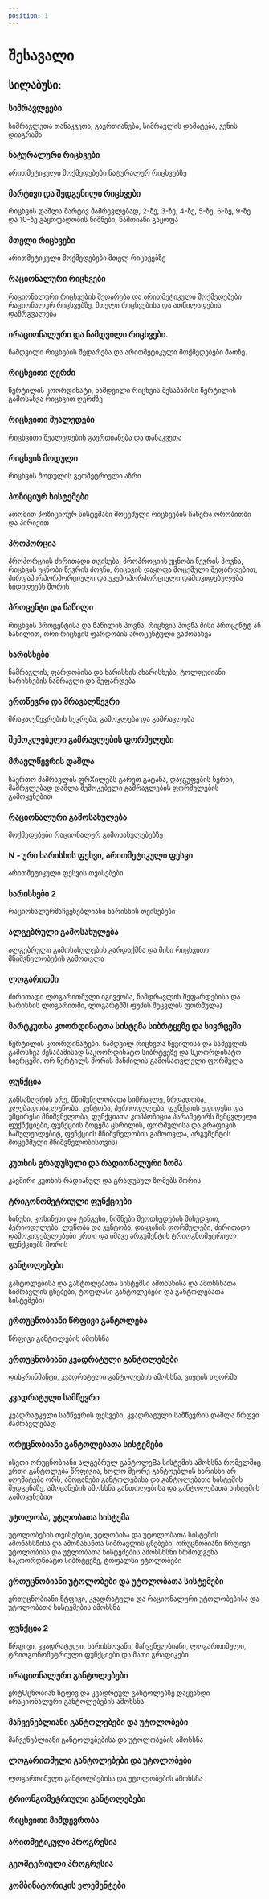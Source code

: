 ```yaml
---
position: 1
---
```


# შესავალი

## სილაბუსი:

### სიმრავლეები

სიმრავლეთა თანაკვეთა, გაერთიანება, სიმრავლის დამატება, ვენის დიაგრამა

### ნატურალური რიცხვები

არითმეტიკული მოქმედებები ნატურალურ რიცხვებზე

### მარტივი და შედგენილი რიცხვები

რიცხვის დაშლა მარტივ მამრევლებად, 2-ზე, 3-ზე, 4-ზე, 5-ზე, 6-ზე, 9-ზე და 10-ზე
გაყოფადობის ნიშნები, ნაშთიანი გაყოფა

### მთელი რიცხვები

არითმეტიკული მოქმედებები მთელ რიცხვებზე

### რაციონალური რიცხვები

რაციონალური რიცხვების შედარება და არითმეტიკული მოქმედებები რაციონალურ რიცხვებზე, მთელი რიცხვებისა და ათწილადების დამრგვალება

### ირაციონალური და ნამდვილი რიცხვები.

ნამდვილი რიცხების შედარება და არითმეტიკული მოქმედებები მათზე.

### რიცხვითი ღერძი

წერტილის კოორდინატი, ნამდვილი რიცხვის შესაბამისი წერტილის გამოსახვა რიცხვით ღერძზე

### რიცხვითი შუალედები

რიცხვითი შუალედების გაერთიანება და თანაკვეთა

### რიცხვის მოდული

რიცხვის მოდულის გეომეტრიული აზრი

### პოზიციურ სისტემები

ათომით პოზიციოურ სისტემაში მოცემული რიცხვების ჩაწერა ორობითში და პირიქით

### პროპორცია

პროპორციის ძირითადი თვისება, პროპროციის უცნობი წევრის პოვნა, რიცხვის უცნობი წევრის პოვნა, რიცხვის დაყოფა მოცემული შეფარდებით, პირდაპირპორპორციული და უკუპოპორპორციული დამოკიდებულება სიდიდეებს შორის

### პროცენტი და ნაწილი

რიცხვის პროცენტისა და ნაწილის პოვნა, რიცხვის პოვნა მისი პროცენტტ ან ნაწილით, ორი რიცხვის ფარდობის პროცენტული გამოსახვა

### ხარისხები

ნამრავლის, ფარდობისა და ხარისხის ახარისხება. ტოლფუძიანი ხარისხების ნამრავლი და შეფარდება

### ერთწევრი და მრავალწევრი

მრავალწევრების სეკრება, გამოკლება და გამრავლება

### შემოკლებული გამრავლების ფორმულები

### მრავლწევრის დაშლა

საერთო მამრავლის ფრXილებს გარეთ გატანა, დაჯგუფების ხერხი, მამრვლებად დაშლა შემოკებული გამრავლების ფორმულების გამოყენებით

### რაციონალური გამოსახულება

მოქმედებები რაციონალურ გამოსახულებებზე

### N - ური ხარისხის ფეხვი, არითმეტიკული ფესვი

არითმეტიკული ფესვის თვისებები

### ხარისხები 2

რაციონალურმაჩვენებლიანი ხარისხის თვისებები

### ალგებრული გამოსახულება

ალგებრული გამოსახულების გარდაქმნა და მისი რიცხვითი მნიშვნელობების გამოთვლა

### ლოგარითმი

ძირითადი ლოგარითმული იგივეობა, ნამდრავლის შეფარდებისა და ხარისხის ლოგარითმი, ლოგარტმშI ფუძის შეცვლის ფორმულა)

### მარტკუთხა კოორდინატთა სისტემა სიბრტყეზე და სივრცეში

წერტილის კოორდინატები. ნამდვილ რიცხვთა წყვილისა და სამეულის გამოსხვა შესაბამისად საკოორდინატო სიბრტყეზე და სკოორდინატო სივრცეში. ორ წერტილს შორის მანძილის გამოსათვლელი ფორმულა

### ფუნქცია

განსაზღვრის არე, მნიშვნელობათა სიმრავლე, ზრდადობა, კლებადობა,ლუწობა, კენტობა, პერიოდულება, ფუნქციის უდიდესი და უმცირესი მნიშვნელობა, ფუნქციათა კომპოზიცია პარამეტირს შემცვლელი ფუქნქციები, ფუნქციის მოცემა ცხრილის, ფორმულისა და გრაფიკის საშულუალებიტ, ფუნქციის მნიშვნელობის გამოთვლა, არგუმენტის მოცემმული მნიშვნელობისთვის)

### კუთხის გრადუსული და რადიონალური ზომა

კავშირი კუთხის რადიანულ და გრადუსულ ზომებს შორის

### ტრიგონომეტრიული ფუნქციები

სინუსი, კოსინუსი და ტანგესი, ნიშნები მეოთხედების მიხედვით, პერიოდულება, ლუწობა და კენტობა, დაყვანის ფორმულები, ძირითადი დამოკიდებულებები ერთი და იმავე არგუმენტის ტრიოგნომეტრიულ ფუნქციებს შორის

### განტოლებები

განტოლებისა და განტოლებათა სისტემსი ამოხსნისა და ამოხსნათა სიმრავლის ცნებები, ტოფლასი განტოლებები და განტოლებათა სისტემები)

### ერთუცნობიანი წრფივი განტოლება

წრფივი განტოლების ამოხსნა

### ერთუცნობიანი კვადრატული განტოლებები

დისკრინმანტი, კვადრატული განტოლების ამოხსნა, ვიეტის თეორმა

### კვადრატული სამწევრი

კვადრატკული სამწევრის ფესვები, კვადრატული სამწევრის დაშლა წრფვი მამრავლებად

### ორუცნობიანი განტოლებათა სისტემები

ისეთი ორუცნობიანი ალგებრულ განტოლეBა სისტემის ამოხსნა რომელშიც ერთი განტოლება წრფივია, ხოლო მეორე განტოებლის ხარისხი არ აღემატება ორს, ამოცანები განტოლებისა და განტოლებათა სისტემის შედგენაზე, ამოცანების ამოხსნა განთოლებისა და განტოლებათა სისტემის გამოყენებით

### უტოლობა, უტლობათა სისტემა

უტოლობების თვისებები, უტლობისა და უტოლობათა სისტემის ამონახსნისა და ამონახსნთა სიმრავლის ცნებები, ორუცნობიანი წრფივი უტოლობისა და უტლობათა სისტემების ამოხსნსნი წრმოდგენა საკოორდნიატო სიბრტყეზე, ტოფალსი უტოლობები

### ერთუცნობიანი უტოლობები და უტოლობათა სისტემები

ერთუცნობიანი წტფივი, კვადრატული და რაციონალური უტოლობებისა და უტოლობათა სისტემების ამოხსნა

### ფუნქცია 2

წრფივი, კვადრატული, ხარისხოვანი, მაჩვენელბიანი, ლოგართიმული, ტრიოგონომეტრიული ფუნქციები და მათი გრაფიკები

### ირაციონალური განტოლებები

ერტUცნობიან წტფივ და კვადრტულ განტოლებზე დაყვანდი ირაციონალური განტოლებების ამოხსნა

### მაჩვენებლიანი განტოლებები და უტოლობები

მაჩვენებლიანი განტოლებებისა და უტოლობების ამოხსნა

### ლოგარითმული განტოლებები და უტოლობები

ლოგართიმული განტოლბებისა და უტოლობების ამოხსნა

### ტრიონგომეტრიული განტოლებები

### რიცხვითი მიმდევრობა

### არითმეტიკული პროგრესია

### გეომტერიული პროგრესია

### კომბინატორიკის ელემენტები
